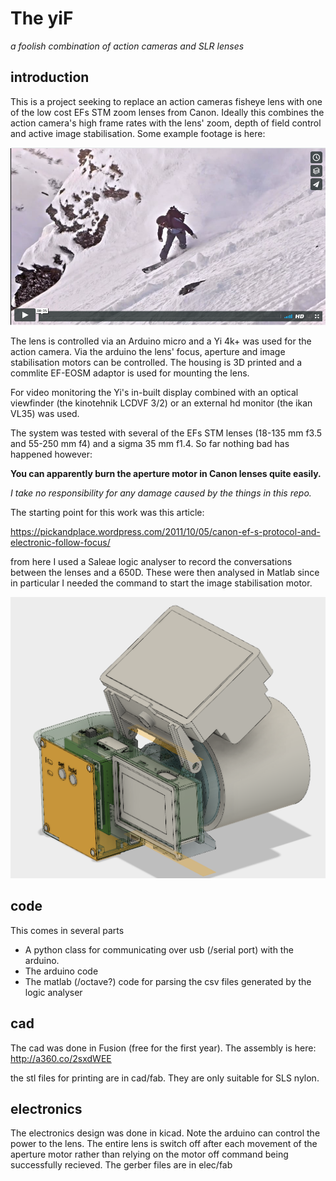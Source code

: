 # The yiF
*a foolish combination of action cameras and SLR lenses*

## introduction 

This is a project seeking to replace an action cameras fisheye lens with one of the low cost EFs STM zoom lenses from Canon.  Ideally this combines the action camera's high frame rates with the lens' zoom, depth of field control and active image stabilisation.  Some example footage is here:

[![example footage](doc/media/martin.png)](https://vimeo.com/224622844)


 
The lens is controlled via an Arduino micro and a Yi 4k+ was used for the action camera.  Via the arduino the lens' focus, aperture and image stabilisation motors can be controlled.  The housing is 3D printed and a commlite EF-EOSM adaptor is used for mounting the lens.

For video monitoring the Yi's in-built display combined with an optical viewfinder (the kinotehnik LCDVF 3/2) or an external hd monitor (the ikan VL35) was used.  

The system was tested with several of the EFs STM lenses (18-135 mm f3.5 and 55-250 mm f4) and a sigma 35 mm f1.4.  So far nothing bad has happened however: 

**You can apparently burn the aperture motor in Canon lenses quite easily.**

*I take no responsibility for any damage caused by the things in this repo.*

The starting point for this work was this article:

https://pickandplace.wordpress.com/2011/10/05/canon-ef-s-protocol-and-electronic-follow-focus/

from here I used a Saleae logic analyser to record the conversations between the lenses and a 650D.  These were then analysed in Matlab since in particular I needed the command to start the image stabilisation motor.


![assy](doc/media/screen_assy.png)


## code

This comes in several parts

* A python class for communicating over usb (/serial port) with the arduino.
* The arduino code
* The matlab (/octave?) code for parsing the csv files generated by the logic analyser


## cad

The cad was done in Fusion (free for the first year).  The assembly is here: http://a360.co/2sxdWEE

the stl files for printing are in cad/fab.  They are only suitable for SLS nylon.


## electronics

The electronics design was done in kicad.  Note the arduino can control the power to the lens.  The entire lens is switch off after each movement of the aperture motor rather than relying on the motor off command being successfully recieved.  The gerber files are in elec/fab







